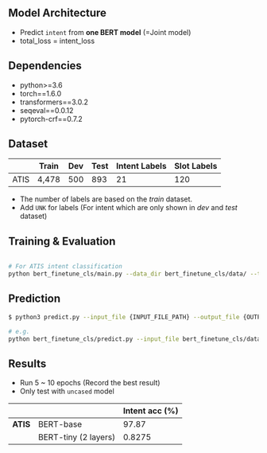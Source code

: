 ## Model Architecture

- Predict `intent` from **one BERT model** (=Joint model)
- total_loss = intent_loss 

## Dependencies

- python>=3.6
- torch==1.6.0
- transformers==3.0.2
- seqeval==0.0.12
- pytorch-crf==0.7.2

## Dataset

|       | Train  | Dev | Test | Intent Labels | Slot Labels |
| ----- | ------ | --- | ---- | ------------- | ----------- |
| ATIS  | 4,478  | 500 | 893  | 21            | 120         |

- The number of labels are based on the _train_ dataset.
- Add `UNK` for labels (For intent which are only shown in _dev_ and _test_ dataset)

## Training & Evaluation

```bash

# For ATIS intent classification
python bert_finetune_cls/main.py --data_dir bert_finetune_cls/data/ --task atis --model_type bert --model_dir bert_finetune_cls/experiments/outputs/clsbert_0 --do_train --do_eval --train_batch_size 8 --num_train_epochs 2
```


## Prediction

```bash
$ python3 predict.py --input_file {INPUT_FILE_PATH} --output_file {OUTPUT_FILE_PATH} --model_dir {SAVED_CKPT_PATH}

# e.g.
python bert_finetune_cls/predict.py --input_file bert_finetune_cls/data/atis/test/seq.in --output_file bert_finetune_cls/experiments/outputs/clsbert_0/atis_test_predicted.txt --model_dir bert_finetune_cls/experiments/outputs/clsbert_0


```

## Results

- Run 5 ~ 10 epochs (Record the best result)
- Only test with `uncased` model

|           |                  | Intent acc (%) | 
| --------- | ---------------- | -------------- | 
| **ATIS**  | BERT-base        | 97.87          | 
|           | BERT-tiny (2 layers)        | 0.8275          | 


